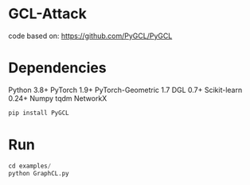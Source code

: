 # GCL-Attack
code based on: https://github.com/PyGCL/PyGCL
# Dependencies
Python 3.8+
PyTorch 1.9+
PyTorch-Geometric 1.7
DGL 0.7+
Scikit-learn 0.24+
Numpy
tqdm
NetworkX
```python
pip install PyGCL
```

# Run
```python
cd examples/
python GraphCL.py 
